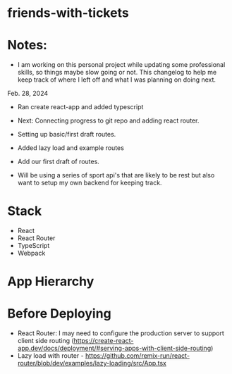 # friends-with-tickets

# Notes:
 
- I am working on this personal project while updating some professional skills, so things maybe slow going or not. This changelog to help me keep track of where I left off and what I was planning on doing next. 

Feb. 28, 2024
- Ran create react-app and added typescript
- Next: Connecting progress to git repo and adding react router.
- Setting up basic/first draft routes.
- Added lazy load and example routes

- Add our first draft of routes.

- Will be using a series of sport api's that are likely to be rest but also want to setup my own backend for keeping track.

# Stack 
- React
- React Router
- TypeScript
- Webpack

# App Hierarchy

# Before Deploying 
- React Router: I may need to configure the production server to support client side routing (https://create-react-app.dev/docs/deployment/#serving-apps-with-client-side-routing)
- Lazy load with router - https://github.com/remix-run/react-router/blob/dev/examples/lazy-loading/src/App.tsx